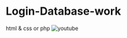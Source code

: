 # Login-Database-work
html &amp; css or php
![youtube](https://user-images.githubusercontent.com/71060268/100182130-e8ac2280-2f01-11eb-9fd5-9ecedf8d6cbe.png)
